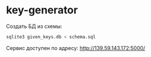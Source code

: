 # key-generator

Создать БД из схемы:
```bash
sqlite3 given_keys.db < schema.sql
```
Сервис доступен по адресу: http://139.59.143.172:5000/
